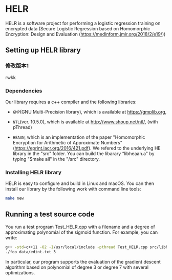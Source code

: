 # HELR


HELR is a software project for performing a logistic regression training on encrypted data (Secure Logistic Regression based on Homomorphic Encryption: Design and Evaluation (https://medinform.jmir.org/2018/2/e19/))

## Setting up HELR library 
### 修改版本1
rwkk

### Dependencies

Our library requires a c++ compiler and the following libraries:

* `GMP`(GNU Multi-Precision library), which is available at https://gmplib.org,

* `NTL`(ver. 10.5.0), which is available at http://www.shoup.net/ntl/,  (with pThread)

* `HEAAN`,  which is an implementation of the paper "Homomorphic Encryption for Arithmetic of Approximate Numbers" (https://eprint.iacr.org/2016/421.pdf). We refered to the underlying HE library in the "src" folder. You can build the libarary “libheaan.a" by typing "$make all" in the "/src" directory.

### Installing HELR library

HELR is easy to configure and build in Linux and macOS. You can then install our library by the following work with command line tools:

```sh
make new
```

## Running a test source code

You run a test program Test_HELR.cpp with a filename and a degree of approximating polynomial of the sigmoid function.
For example, you can write:

```sh
g++ -std=c++11 -O2 -I/usr/local/include -pthread Test_HELR.cpp src/libheaan.a libHELR.a -o foo -L/usr/local/lib -lntl -lgmp -lm
./foo data/edint.txt 3 
```

In particular, our program supports the evaluation of the gradient descent algorithm based on polynomial of degree 3 or degree 7 with several optimizations.
